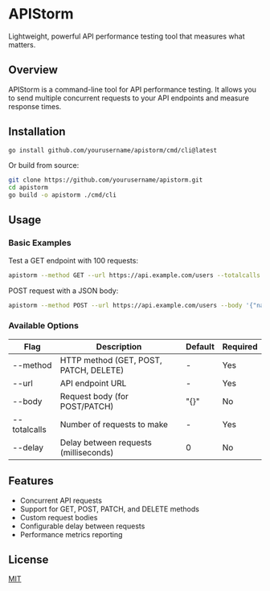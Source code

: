 # APIStorm

Lightweight, powerful API performance testing tool that measures what matters.

## Overview

APIStorm is a command-line tool for API performance testing. It allows you to send multiple concurrent requests to your API endpoints and measure response times.

## Installation

```bash
go install github.com/yourusername/apistorm/cmd/cli@latest
```

Or build from source:

```bash
git clone https://github.com/yourusername/apistorm.git
cd apistorm
go build -o apistorm ./cmd/cli
```

## Usage

### Basic Examples

Test a GET endpoint with 100 requests:

```bash
apistorm --method GET --url https://api.example.com/users --totalcalls 100
```

POST request with a JSON body:

```bash
apistorm --method POST --url https://api.example.com/users --body '{"name": "John Doe"}' --totalcalls 50 --delay 10
```

### Available Options

| Flag         | Description                            | Default | Required |
|--------------|----------------------------------------|---------|----------|
| --method     | HTTP method (GET, POST, PATCH, DELETE) | -       | Yes      |
| --url        | API endpoint URL                       | -       | Yes      |
| --body       | Request body (for POST/PATCH)          | "{}"    | No       |
| --totalcalls | Number of requests to make             | -       | Yes      |
| --delay      | Delay between requests (milliseconds)  | 0       | No       |

## Features

- Concurrent API requests
- Support for GET, POST, PATCH, and DELETE methods
- Custom request bodies
- Configurable delay between requests
- Performance metrics reporting

## License

[MIT](LICENSE)